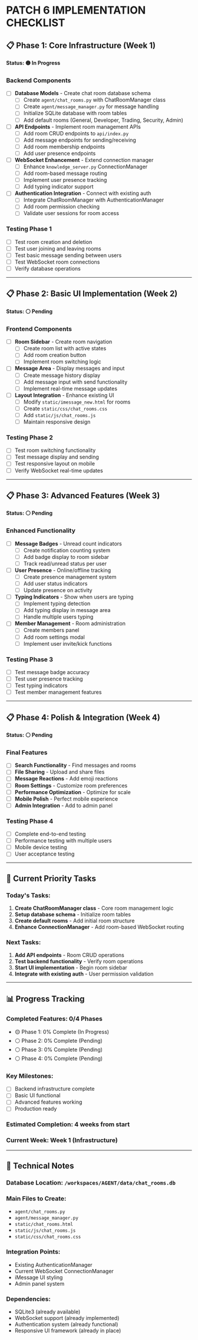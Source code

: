 # PATCH 6 IMPLEMENTATION CHECKLIST

## 📋 Phase 1: Core Infrastructure (Week 1)
**Status: 🟡 In Progress**

### Backend Components
- [ ] **Database Models** - Create chat room database schema
  - [ ] Create `agent/chat_rooms.py` with ChatRoomManager class
  - [ ] Create `agent/message_manager.py` for message handling
  - [ ] Initialize SQLite database with room tables
  - [ ] Add default rooms (General, Developer, Trading, Security, Admin)

- [ ] **API Endpoints** - Implement room management APIs
  - [ ] Add room CRUD endpoints to `api/index.py`
  - [ ] Add message endpoints for sending/receiving
  - [ ] Add room membership endpoints
  - [ ] Add user presence endpoints

- [ ] **WebSocket Enhancement** - Extend connection manager
  - [ ] Enhance `knowledge_server.py` ConnectionManager
  - [ ] Add room-based message routing
  - [ ] Implement user presence tracking
  - [ ] Add typing indicator support

- [ ] **Authentication Integration** - Connect with existing auth
  - [ ] Integrate ChatRoomManager with AuthenticationManager
  - [ ] Add room permission checking
  - [ ] Validate user sessions for room access

### Testing Phase 1
- [ ] Test room creation and deletion
- [ ] Test user joining and leaving rooms
- [ ] Test basic message sending between users
- [ ] Test WebSocket room connections
- [ ] Verify database operations

---

## 📋 Phase 2: Basic UI Implementation (Week 2)
**Status: ⚪ Pending**

### Frontend Components
- [ ] **Room Sidebar** - Create room navigation
  - [ ] Create room list with active states
  - [ ] Add room creation button
  - [ ] Implement room switching logic

- [ ] **Message Area** - Display messages and input
  - [ ] Create message history display
  - [ ] Add message input with send functionality
  - [ ] Implement real-time message updates

- [ ] **Layout Integration** - Enhance existing UI
  - [ ] Modify `static/imessage_new.html` for rooms
  - [ ] Create `static/css/chat_rooms.css`
  - [ ] Add `static/js/chat_rooms.js`
  - [ ] Maintain responsive design

### Testing Phase 2
- [ ] Test room switching functionality
- [ ] Test message display and sending
- [ ] Test responsive layout on mobile
- [ ] Verify WebSocket real-time updates

---

## 📋 Phase 3: Advanced Features (Week 3)
**Status: ⚪ Pending**

### Enhanced Functionality
- [ ] **Message Badges** - Unread count indicators
  - [ ] Create notification counting system
  - [ ] Add badge display to room sidebar
  - [ ] Track read/unread status per user

- [ ] **User Presence** - Online/offline tracking
  - [ ] Create presence management system
  - [ ] Add user status indicators
  - [ ] Update presence on activity

- [ ] **Typing Indicators** - Show when users are typing
  - [ ] Implement typing detection
  - [ ] Add typing display in message area
  - [ ] Handle multiple users typing

- [ ] **Member Management** - Room administration
  - [ ] Create members panel
  - [ ] Add room settings modal
  - [ ] Implement user invite/kick functions

### Testing Phase 3
- [ ] Test message badge accuracy
- [ ] Test user presence tracking
- [ ] Test typing indicators
- [ ] Test member management features

---

## 📋 Phase 4: Polish & Integration (Week 4)
**Status: ⚪ Pending**

### Final Features
- [ ] **Search Functionality** - Find messages and rooms
- [ ] **File Sharing** - Upload and share files
- [ ] **Message Reactions** - Add emoji reactions
- [ ] **Room Settings** - Customize room preferences
- [ ] **Performance Optimization** - Optimize for scale
- [ ] **Mobile Polish** - Perfect mobile experience
- [ ] **Admin Integration** - Add to admin panel

### Testing Phase 4
- [ ] Complete end-to-end testing
- [ ] Performance testing with multiple users
- [ ] Mobile device testing
- [ ] User acceptance testing

---

## 🎯 Current Priority Tasks

### Today's Tasks:
1. **Create ChatRoomManager class** - Core room management logic
2. **Setup database schema** - Initialize room tables
3. **Create default rooms** - Add initial room structure
4. **Enhance ConnectionManager** - Add room-based WebSocket routing

### Next Tasks:
1. **Add API endpoints** - Room CRUD operations
2. **Test backend functionality** - Verify room operations
3. **Start UI implementation** - Begin room sidebar
4. **Integrate with existing auth** - User permission validation

---

## 📊 Progress Tracking

### Completed Features: 0/4 Phases
- 🟡 Phase 1: 0% Complete (In Progress)
- ⚪ Phase 2: 0% Complete (Pending)
- ⚪ Phase 3: 0% Complete (Pending)  
- ⚪ Phase 4: 0% Complete (Pending)

### Key Milestones:
- [ ] Backend infrastructure complete
- [ ] Basic UI functional
- [ ] Advanced features working
- [ ] Production ready

### Estimated Completion: 4 weeks from start
### Current Week: Week 1 (Infrastructure)

---

## 🔧 Technical Notes

### Database Location: `/workspaces/AGENT/data/chat_rooms.db`
### Main Files to Create:
- `agent/chat_rooms.py`
- `agent/message_manager.py`
- `static/chat_rooms.html`
- `static/js/chat_rooms.js`
- `static/css/chat_rooms.css`

### Integration Points:
- Existing AuthenticationManager
- Current WebSocket ConnectionManager
- iMessage UI styling
- Admin panel system

### Dependencies:
- SQLite3 (already available)
- WebSocket support (already implemented)
- Authentication system (already functional)
- Responsive UI framework (already in place)
